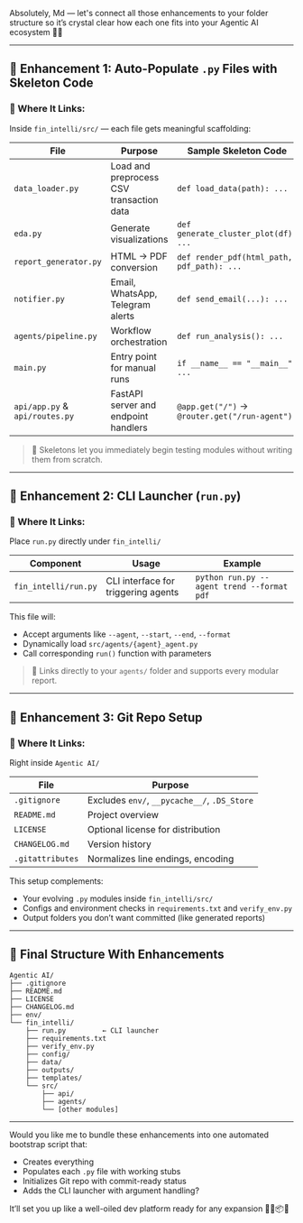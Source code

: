 Absolutely, Md — let's connect all those enhancements to your folder structure so it’s crystal clear how each one fits into your Agentic AI ecosystem 🧩🔗

---

## 🔹 Enhancement 1: Auto-Populate `.py` Files with Skeleton Code

### 🔧 Where It Links:
Inside `fin_intelli/src/` — each file gets meaningful scaffolding:

| File                                  | Purpose                                           | Sample Skeleton Code                        |
|--------------------------------------|---------------------------------------------------|---------------------------------------------|
| `data_loader.py`                     | Load and preprocess CSV transaction data         | `def load_data(path): ...`                  |
| `eda.py`                             | Generate visualizations                          | `def generate_cluster_plot(df): ...`        |
| `report_generator.py`               | HTML → PDF conversion                            | `def render_pdf(html_path, pdf_path): ...`  |
| `notifier.py`                        | Email, WhatsApp, Telegram alerts                 | `def send_email(...): ...`                  |
| `agents/pipeline.py`                | Workflow orchestration                           | `def run_analysis(): ...`                   |
| `main.py`                            | Entry point for manual runs                      | `if __name__ == "__main__": ...`            |
| `api/app.py` & `api/routes.py`      | FastAPI server and endpoint handlers             | `@app.get("/")` → `@router.get("/run-agent")` |

> 🔄 Skeletons let you immediately begin testing modules without writing them from scratch.

---

## 🔹 Enhancement 2: CLI Launcher (`run.py`)

### 🔧 Where It Links:
Place `run.py` directly under `fin_intelli/`

| Component         | Usage                              | Example |
|------------------|-------------------------------------|---------|
| `fin_intelli/run.py` | CLI interface for triggering agents | `python run.py --agent trend --format pdf` |

This file will:
- Accept arguments like `--agent`, `--start`, `--end`, `--format`
- Dynamically load `src/agents/{agent}_agent.py`
- Call corresponding `run()` function with parameters

> 🔁 Links directly to your `agents/` folder and supports every modular report.

---

## 🔹 Enhancement 3: Git Repo Setup

### 🔧 Where It Links:
Right inside `Agentic AI/`

| File               | Purpose                               |
|--------------------|----------------------------------------|
| `.gitignore`       | Excludes `env/`, `__pycache__/`, `.DS_Store` |
| `README.md`        | Project overview                      |
| `LICENSE`          | Optional license for distribution     |
| `CHANGELOG.md`     | Version history                       |
| `.gitattributes`   | Normalizes line endings, encoding     |

This setup complements:
- Your evolving `.py` modules inside `fin_intelli/src/`
- Configs and environment checks in `requirements.txt` and `verify_env.py`
- Output folders you don’t want committed (like generated reports)

---

## 🧠 Final Structure With Enhancements

```
Agentic AI/
├── .gitignore
├── README.md
├── LICENSE
├── CHANGELOG.md
├── env/
└── fin_intelli/
    ├── run.py         ← CLI launcher
    ├── requirements.txt
    ├── verify_env.py
    ├── config/
    ├── data/
    ├── outputs/
    ├── templates/
    └── src/
        ├── api/
        ├── agents/
        └── [other modules]
```

---

Would you like me to bundle these enhancements into one automated bootstrap script that:
- Creates everything
- Populates each `.py` file with working stubs
- Initializes Git repo with commit-ready status
- Adds the CLI launcher with argument handling?

It’ll set you up like a well-oiled dev platform ready for any expansion 👨‍💻📦🔥
